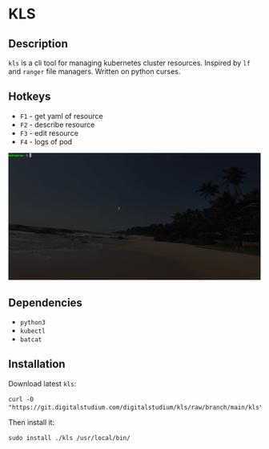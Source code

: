 # KLS
## Description
`kls` is a cli tool for managing kubernetes cluster resources. Inspired by `lf` and `ranger` file managers. Written on python curses.
## Hotkeys
- `F1` - get yaml of resource
- `F2` - describe resource
- `F3` - edit resource 
- `F4` - logs of pod

![kls in action](./images/kls.gif)
## Dependencies
- `python3`
- `kubectl`
- `batcat`
## Installation
Download latest `kls`:
```
curl -O "https://git.digitalstudium.com/digitalstudium/kls/raw/branch/main/kls"
```
Then install it:
```
sudo install ./kls /usr/local/bin/
```

